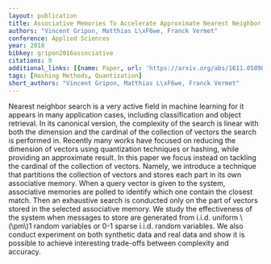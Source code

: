 ```yaml
---
layout: publication
title: Associative Memories To Accelerate Approximate Nearest Neighbor Search
authors: "Vincent Gripon, Matthias L\xF6we, Franck Vermet"
conference: Applied Sciences
year: 2018
bibkey: gripon2016associative
citations: 9
additional_links: [{name: Paper, url: 'https://arxiv.org/abs/1611.05898'}]
tags: [Hashing Methods, Quantization]
short_authors: "Vincent Gripon, Matthias L\xF6we, Franck Vermet"
---
```

Nearest neighbor search is a very active field in machine learning for it
appears in many application cases, including classification and object
retrieval. In its canonical version, the complexity of the search is linear
with both the dimension and the cardinal of the collection of vectors the
search is performed in. Recently many works have focused on reducing the
dimension of vectors using quantization techniques or hashing, while providing
an approximate result. In this paper we focus instead on tackling the cardinal
of the collection of vectors. Namely, we introduce a technique that partitions
the collection of vectors and stores each part in its own associative memory.
When a query vector is given to the system, associative memories are polled to
identify which one contain the closest match. Then an exhaustive search is
conducted only on the part of vectors stored in the selected associative
memory. We study the effectiveness of the system when messages to store are
generated from i.i.d. uniform \\(\pm\\)1 random variables or 0-1 sparse i.i.d.
random variables. We also conduct experiment on both synthetic data and real
data and show it is possible to achieve interesting trade-offs between
complexity and accuracy.